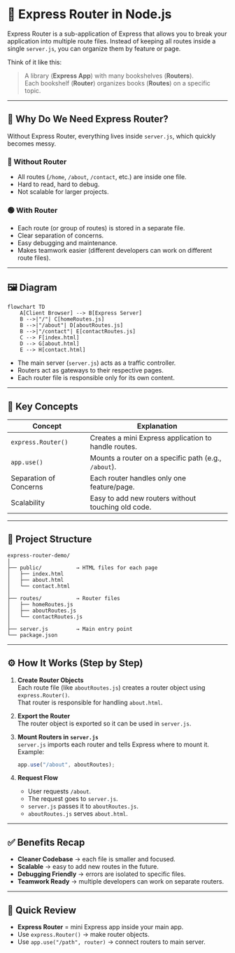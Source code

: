 # 📘 Express Router in Node.js

Express Router is a sub-application of Express that allows you to break your application into multiple route files. Instead of keeping all routes inside a single `server.js`, you can organize them by feature or page.

Think of it like this:

> A library (**Express App**) with many bookshelves (**Routers**).  
> Each bookshelf (**Router**) organizes books (**Routes**) on a specific topic.

---

## 🤔 Why Do We Need Express Router?

Without Express Router, everything lives inside `server.js`, which quickly becomes messy.

### 🔴 Without Router

- All routes (`/home`, `/about`, `/contact`, etc.) are inside one file.
- Hard to read, hard to debug.
- Not scalable for larger projects.

### 🟢 With Router

- Each route (or group of routes) is stored in a separate file.
- Clear separation of concerns.
- Easy debugging and maintenance.
- Makes teamwork easier (different developers can work on different route files).

---

## 🖼️ Diagram

```mermaid
flowchart TD
    A[Client Browser] --> B[Express Server]
    B -->|"/"| C[homeRoutes.js]
    B -->|"/about"| D[aboutRoutes.js]
    B -->|"/contact"| E[contactRoutes.js]
    C --> F[index.html]
    D --> G[about.html]
    E --> H[contact.html]
```

- The main server (`server.js`) acts as a traffic controller.
- Routers act as gateways to their respective pages.
- Each router file is responsible only for its own content.

---

## 📑 Key Concepts

| **Concept**            | **Explanation**                                      |
|------------------------|------------------------------------------------------|
| `express.Router()`     | Creates a mini Express application to handle routes. |
| `app.use()`            | Mounts a router on a specific path (e.g., `/about`). |
| Separation of Concerns | Each router handles only one feature/page.           |
| Scalability            | Easy to add new routers without touching old code.   |

---

## 📂 Project Structure

```
express-router-demo/
│
├── public/           → HTML files for each page
│   ├── index.html
│   ├── about.html
│   └── contact.html
│
├── routes/           → Router files
│   ├── homeRoutes.js
│   ├── aboutRoutes.js
│   └── contactRoutes.js
│
├── server.js         → Main entry point
└── package.json
```

---

## ⚙️ How It Works (Step by Step)

1. **Create Router Objects**  
   Each route file (like `aboutRoutes.js`) creates a router object using `express.Router()`.  
   That router is responsible for handling `about.html`.

2. **Export the Router**  
   The router object is exported so it can be used in `server.js`.

3. **Mount Routers in `server.js`**  
   `server.js` imports each router and tells Express where to mount it.  
   Example:  
   ```js
   app.use("/about", aboutRoutes);
   ```

4. **Request Flow**  
   - User requests `/about`.
   - The request goes to `server.js`.
   - `server.js` passes it to `aboutRoutes.js`.
   - `aboutRoutes.js` serves `about.html`.

---

## ✅ Benefits Recap

- **Cleaner Codebase** → each file is smaller and focused.
- **Scalable** → easy to add new routes in the future.
- **Debugging Friendly** → errors are isolated to specific files.
- **Teamwork Ready** → multiple developers can work on separate routers.

---

## 🧠 Quick Review

- **Express Router** = mini Express app inside your main app.
- Use `express.Router()` → make router objects.
- Use `app.use("/path", router)` → connect routers to main server.